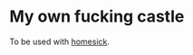 # My own fucking castle

To be used with [homesick][].

[homesick]: https://github.com/technicalpickles/homesick 
